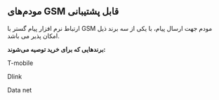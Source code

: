 ## مودم‌های GSM قابل پشتیبانی 

ارتباط نرم افزار پیام گستر با GSM مودم جهت ارسال پیام، با یکی از سه برند ذیل امکان پذیر می باشد.

**برندهایی که برای خرید توصیه می‌شوند:**

T-mobile

Dlink

Data net
